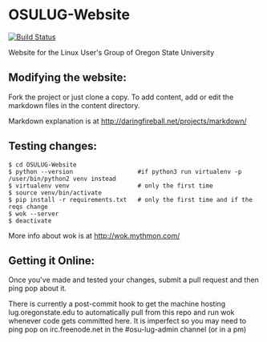 OSULUG-Website
==============

[![Build
Status](https://travis-ci.org/OSULUG/OSULUG-Website.svg?branch=master)](https://travis-ci.org/OSULUG/OSULUG-Website)

Website for the Linux User's Group of Oregon State University

Modifying the website: 
----------------------

Fork the project or just clone a copy. To add content, add or edit the markdown
files in the content directory. 

Markdown explanation is at http://daringfireball.net/projects/markdown/

Testing changes:
----------------

```
$ cd OSULUG-Website
$ python --version                  #if python3 run virtualenv -p /user/bin/python2 venv instead
$ virtualenv venv                   # only the first time
$ source venv/bin/activate
$ pip install -r requirements.txt   # only the first time and if the reqs change
$ wok --server
$ deactivate

```

More info about wok is at http://wok.mythmon.com/

Getting it Online: 
------------------

Once you've made and tested your changes, submit a pull request and then ping
pop about it. 

There is currently a post-commit hook to get the machine hosting
lug.oregonstate.edu to automatically pull from this repo and run wok whenever
code gets committed here. It is imperfect so you may need to ping pop on
irc.freenode.net in the #osu-lug-admin channel (or in a pm)

